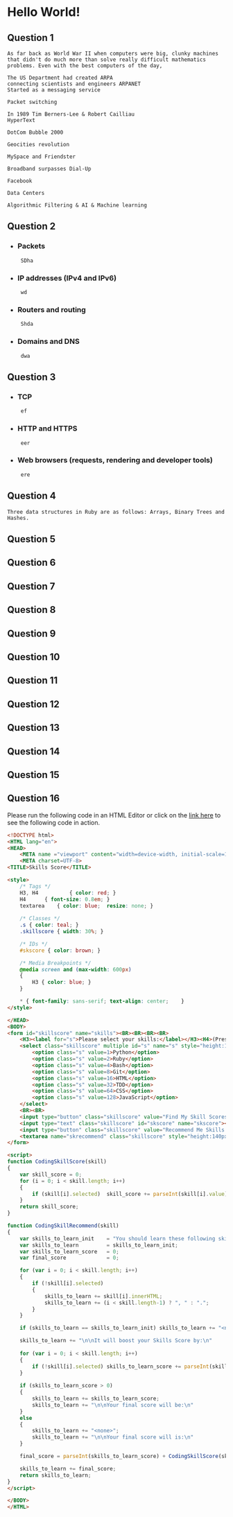 # Hello World!

## Question 1
    As far back as World War II when computers were big, clunky machines that didn't do much more than solve really difficult mathematics problems. Even with the best computers of the day, 

    The US Department had created ARPA 
    connecting scientists and engineers ARPANET
    Started as a messaging service

    Packet switching 

    In 1989 Tim Berners-Lee & Robert Cailliau
    HyperText

    DotCom Bubble 2000

    Geocities revolution
    
    MySpace and Friendster

    Broadband surpasses Dial-Up

    Facebook 

    Data Centers

    Algorithmic Filtering & AI & Machine learning



## Question 2
 - ### Packets
        SDha
 - ### IP addresses (IPv4 and IPv6)
        wd
 - ### Routers and routing
        Shda
 - ### Domains and DNS
        dwa

## Question 3
 - ### TCP
        ef
 - ### HTTP and HTTPS
        eer
 - ### Web browsers (requests, rendering and developer tools)
        ere

## Question 4
	Three data structures in Ruby are as follows: Arrays, Binary Trees and Hashes.
	

## Question 5

## Question 6

## Question 7

## Question 8

## Question 9

## Question 10

## Question 11

## Question 12

## Question 13

## Question 14

## Question 15

## Question 16
Please run the following code in an HTML Editor or click on the [link here](https://punitdh.github.io/skillscore.htm) to see the following code in action. 

``` HTML
<!DOCTYPE html>
<HTML lang="en">
<HEAD>
	<META name ="viewport" content="width=device-width, initial-scale=1.0" />
	<META charset=UTF-8>
<TITLE>Skills Score</TITLE>

<style>
	/* Tags */
	H3, H4			{ color: red; }
	H4		{ font-size: 0.8em; }
	textarea 	{ color: blue;	resize: none; }
	
	/* Classes */
	.s { color: teal; }
	.skillscore	{ width: 30%; }

	/* IDs */
	#skscore { color: brown; }

	/* Media Breakpoints */
	@media screen and (max-width: 600px)
	{
		H3 { color: blue; }
	}

	* {	font-family: sans-serif; text-align: center;	}
</style>

</HEAD>
<BODY>
<form id="skillscore" name="skills"><BR><BR><BR><BR>
	<H3><label for="s">Please select your skills:</label></H3><H4>(Press Ctrl + Click to select multiple skills)</H4><BR>
	<select class="skillscore" multiple id="s" name="s" style="height:140px;">
		<option class="s" value=1>Python</option>
		<option class="s" value=2>Ruby</option>
		<option class="s" value=4>Bash</option>
		<option class="s" value=8>Git</option>
		<option class="s" value=16>HTML</option>
		<option class="s" value=32>TDD</option>
		<option class="s" value=64>CSS</option>
		<option class="s" value=128>JavaScript</option>
	</select>
	<BR><BR>
	<input type="button" class="skillscore" value="Find My Skill Scores!" onClick="this.form.skscore.value = CodingSkillScore(this.form.s);"><BR>
	<input type="text" class="skillscore" id="skscore" name="skscore"><BR><BR>
	<input type="button" class="skillscore" value="Recommend Me Skills To Learn!" onClick="this.form.skrecommend.value = CodingSkillRecommend(this.form.s);" ><BR>
	<textarea name="skrecommend" class="skillscore" style="height:140px;"></textarea>
</form>

<script>
function CodingSkillScore(skill)
{
	var skill_score = 0;
	for (i = 0; i < skill.length; i++)
	{
		if (skill[i].selected)	skill_score += parseInt(skill[i].value);
	}
	return skill_score;
}

function CodingSkillRecommend(skill)
{
	var skills_to_learn_init	= "You should learn these following skills:\n";
	var skills_to_learn			= skills_to_learn_init;
	var skills_to_learn_score	= 0;
	var final_score				= 0;

	for (var i = 0; i < skill.length; i++)
	{	
		if (!skill[i].selected)
		{
			skills_to_learn += skill[i].innerHTML;
			skills_to_learn += (i < skill.length-1) ? ", " : ".";
		}
	}

	if (skills_to_learn == skills_to_learn_init) skills_to_learn += "<none>";

	skills_to_learn += "\n\nIt will boost your Skills Score by:\n"
	
	for (var i = 0; i < skill.length; i++)
	{
		if (!skill[i].selected)	skills_to_learn_score += parseInt(skill[i].value);
	}
	
	if (skills_to_learn_score > 0)
	{
		skills_to_learn += skills_to_learn_score;
		skills_to_learn += "\n\nYour final score will be:\n"
	}
	else 
	{
		skills_to_learn += "<none>";
		skills_to_learn += "\n\nYour final score will is:\n"
	}

	final_score = parseInt(skills_to_learn_score) + CodingSkillScore(skill);

	skills_to_learn += final_score;
	return skills_to_learn;
}
</script>

</BODY>
</HTML>
```